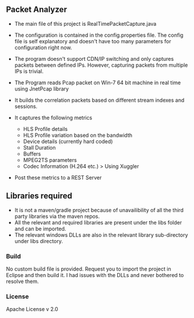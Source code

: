 ## Packet Analyzer

* The main file of this project is RealTimePacketCapture.java 

* The configuration is contained in the config.properties file. The config file is self explanatory and doesn't have too many parameters for configuration right now. 
	
* The program doesn't support CDN/IP switching and only captures packets between defined IPs. However, capturing packets from multiple IPs is trivial. 

* The Program reads Pcap packet on Win-7 64 bit machine in real time using JnetPcap library
* It builds the correlation packets based on different stream indexes and sessions.
* It captures the following metrics
    - HLS Profile details
    - HLS Profile variation based on the bandwidth
    - Device details (currently hard coded)
    - Stall Duration
    - Buffers
    - MPEG2TS parameters 
    - Codec Information (H.264 etc.) > Using Xuggler
* Post these metrics to a REST Server

## Libraries required

* It is not a maven/gradle project because of unavailibility of all the third party libraries via the maven repos.
* All the relevant and required libraries are present under the libs folder and can be imported. 
* The relevant windows DLLs are also in the relevant library sub-directory under libs directory.

### Build
No custom build file is provided. Request you to import the project in Eclipse and then build it. I had issues with the DLLs and never bothered to resolve them.

### License
Apache License v 2.0